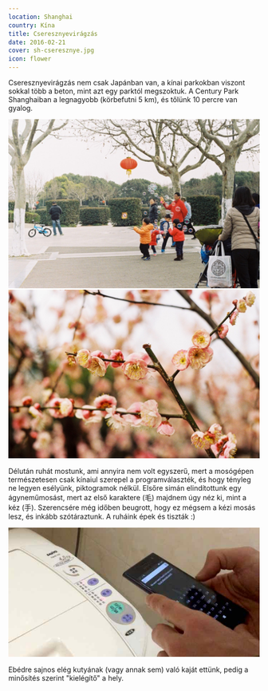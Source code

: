 ```yaml
---
location: Shanghai
country: Kína
title: Cseresznyevirágzás
date: 2016-02-21
cover: sh-cseresznye.jpg
icon: flower
---
```

Cseresznyevirágzás nem csak Japánban van, a kínai parkokban viszont sokkal több a beton, mint azt egy parktól megszoktuk. A Century Park Shanghaiban a legnagyobb (körbefutni 5 km), és tőlünk 10 percre van gyalog.

![](../../img/cherryblossom1.jpg)
![](../../img/cherryblossom2.jpg)

Délután ruhát mostunk, ami annyira nem volt egyszerű, mert a mosógépen természetesen csak kínaiul szerepel a programválaszték, és hogy tényleg ne legyen esélyünk, piktogramok nélkül. Elsőre simán elindítottunk egy ágyneműmosást, mert az első karaktere (毛) majdnem úgy néz ki, mint a kéz (手). Szerencsére még időben beugrott, hogy ez mégsem a kézi mosás lesz, és inkább szótáraztunk. A ruháink épek és tiszták :)  

![mosógép kínai felirattal](../../img/mosogep.jpg)

Ebédre sajnos elég kutyának (vagy annak sem) való kaját ettünk, pedig a minősítés szerint "kielégítő" a hely.
